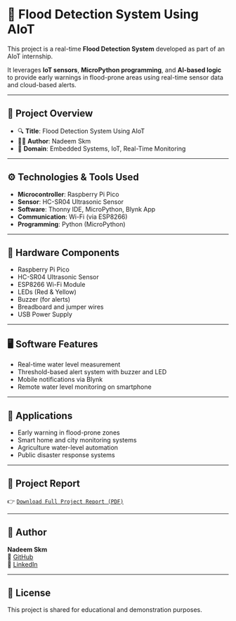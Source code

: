 # 🌊 Flood Detection System Using AIoT

This project is a real-time **Flood Detection System** developed as part of an AIoT internship.

It leverages **IoT sensors**, **MicroPython programming**, and **AI-based logic** to provide early warnings in flood-prone areas using real-time sensor data and cloud-based alerts.

---

## 📌 Project Overview

- 🔍 **Title**: Flood Detection System Using AIoT  
- 🧑‍💻 **Author**: Nadeem Skm  
- 🧠 **Domain**: Embedded Systems, IoT, Real-Time Monitoring

---

## ⚙️ Technologies & Tools Used

- **Microcontroller**: Raspberry Pi Pico  
- **Sensor**: HC-SR04 Ultrasonic Sensor  
- **Software**: Thonny IDE, MicroPython, Blynk App  
- **Communication**: Wi-Fi (via ESP8266)  
- **Programming**: Python (MicroPython)  

---

## 🔧 Hardware Components

- Raspberry Pi Pico  
- HC-SR04 Ultrasonic Sensor  
- ESP8266 Wi-Fi Module  
- LEDs (Red & Yellow)  
- Buzzer (for alerts)  
- Breadboard and jumper wires  
- USB Power Supply  

---

## 🖥️ Software Features

- Real-time water level measurement  
- Threshold-based alert system with buzzer and LED  
- Mobile notifications via Blynk  
- Remote water level monitoring on smartphone  

---

## 📲 Applications

- Early warning in flood-prone zones  
- Smart home and city monitoring systems  
- Agriculture water-level automation  
- Public disaster response systems  

---

## 📄 Project Report

👉 [`Download Full Project Report (PDF)`](./Flood_Detection_Project_Cleaned.pdf)

---

## 📌 Author

**Nadeem Skm**  
🔗 [GitHub](https://github.com/nadeem432)  
🔗 [LinkedIn](https://www.linkedin.com/in/nadeem432)

---

## 📜 License

This project is shared for educational and demonstration purposes.
